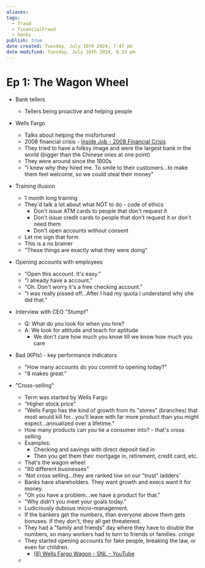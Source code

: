 ```yaml
---
aliases: 
tags:
  - fraud
  - financialFraud
  - banks
publish: true
date created: Tuesday, July 16th 2024, 7:47 pm
date modified: Tuesday, July 16th 2024, 8:33 pm
---
```


# Ep 1: The Wagon Wheel

- Bank tellers
	- Tellers being proactive and helping people 
- Wells Fargo
	- Talks about helping the misfortuned
	- 2008 financial crisis - [Inside Job - 2008 Financial Crisis](../Inside%20Job%20-%202008%20Financial%20Crisis/Inside%20Job%20-%202008%20Financial%20Crisis.md) 
	- They tried to have a folksy image and were the largest bank in the world (bigger than the Chinese ones at one point)
	- They were around since the 1800s
	- "I knew why they hired me.  To smile to their customers...to make them feel welcome, so we could steal their money"

- Training illusion
	- 1 month long training
	- They'd talk a lot about what NOT to do - code of ethics
		- Don't issue ATM cards to people that don't request it
		- Don't issue credit cards to people that don't request it or don't need them
		- Don't open accounts without consent
	- Let me sign that form
	- This is a no brainer
	- "These things are exactly what they were doing"

- Opening accounts with employees
	- "Open this account. It's easy."
	- "I already have a account."
	- "Oh.  Don't worry it's a free checking account."
	- "I was really pissed off...After I had my quota I understand why she did that."

- Interview with CEO "Stumpf"
	- Q: What do you look for when you hire?
	- A: We look for attitude and teach for aptitude
		- We don't care how much you know till we know how much you care

- Bad (KPIs) - key performance indicators
	- "How many accounts do you commit to opening today?"
	- "8 makes great."

- "Cross-selling"
	- Term was started by Wells Fargo
	- "Higher stock price"
	- "Wells Fargo has the kind of growth from its "stores" (branches) that most would kill for...you'll leave with far more product than you might expect...annualized over a lifetime."
	- How many products can you tie a consumer into? - that's cross selling
	- Examples:
		- Checking and savings with direct deposit tied in
		- Then you get them their mortgage in, retirement, credit card, etc.
	- That's the wagon wheel
	- "80 different businesses"
	- 'Not cross selling...they are ranked low on our "trust" ladders'
	- Banks have shareholders.  They want growth and execs want it for money.
	- "Oh you have a problem...we have a product for that."
	- "Why didn't you meet your goals today."
	- Ludicrously dubious micro-management.
	- If the bankers get the numbers, than everyone above them gets bonuses.  If they don't, they all get threatened.
	- They had a "family and friends" day where they have to double the numbers, so many workers had to turn to friends or families. *cringe*
	- They started opening accounts for fake people, breaking the law, or even for children. 
		- [(8) Wells Fargo Wagon - SNL - YouTube](https://www.youtube.com/watch?v=kHs7SNx6x_Q)
	- 